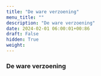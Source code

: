 ```yaml
---
title: "De ware verzoening"
menu_title: ""
description: "De ware verzoening"
date: 2024-02-01 06:00:01+00:86
draft: False
hidden: True
weight:
---
```

### De ware verzoening
